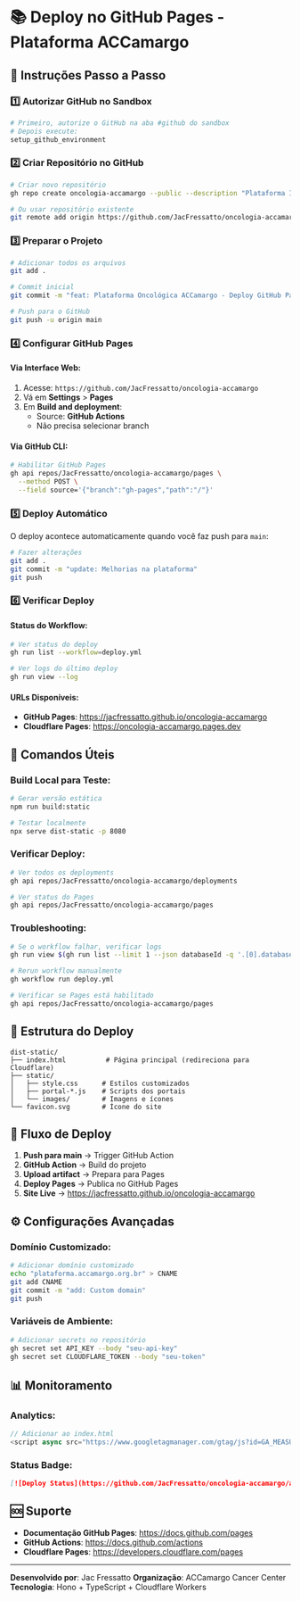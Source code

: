 # 📚 Deploy no GitHub Pages - Plataforma ACCamargo

## 🚀 Instruções Passo a Passo

### 1️⃣ **Autorizar GitHub no Sandbox**
```bash
# Primeiro, autorize o GitHub na aba #github do sandbox
# Depois execute:
setup_github_environment
```

### 2️⃣ **Criar Repositório no GitHub**
```bash
# Criar novo repositório
gh repo create oncologia-accamargo --public --description "Plataforma Integrada da Jornada Oncológica com IA"

# Ou usar repositório existente
git remote add origin https://github.com/JacFressatto/oncologia-accamargo.git
```

### 3️⃣ **Preparar o Projeto**
```bash
# Adicionar todos os arquivos
git add .

# Commit inicial
git commit -m "feat: Plataforma Oncológica ACCamargo - Deploy GitHub Pages"

# Push para o GitHub
git push -u origin main
```

### 4️⃣ **Configurar GitHub Pages**

#### Via Interface Web:
1. Acesse: `https://github.com/JacFressatto/oncologia-accamargo`
2. Vá em **Settings** > **Pages**
3. Em **Build and deployment**:
   - Source: **GitHub Actions**
   - Não precisa selecionar branch

#### Via GitHub CLI:
```bash
# Habilitar GitHub Pages
gh api repos/JacFressatto/oncologia-accamargo/pages \
  --method POST \
  --field source='{"branch":"gh-pages","path":"/"}'
```

### 5️⃣ **Deploy Automático**

O deploy acontece automaticamente quando você faz push para `main`:

```bash
# Fazer alterações
git add .
git commit -m "update: Melhorias na plataforma"
git push
```

### 6️⃣ **Verificar Deploy**

#### Status do Workflow:
```bash
# Ver status do deploy
gh run list --workflow=deploy.yml

# Ver logs do último deploy
gh run view --log
```

#### URLs Disponíveis:
- **GitHub Pages**: https://jacfressatto.github.io/oncologia-accamargo
- **Cloudflare Pages**: https://oncologia-accamargo.pages.dev

## 🔧 **Comandos Úteis**

### Build Local para Teste:
```bash
# Gerar versão estática
npm run build:static

# Testar localmente
npx serve dist-static -p 8080
```

### Verificar Deploy:
```bash
# Ver todos os deployments
gh api repos/JacFressatto/oncologia-accamargo/deployments

# Ver status do Pages
gh api repos/JacFressatto/oncologia-accamargo/pages
```

### Troubleshooting:
```bash
# Se o workflow falhar, verificar logs
gh run view $(gh run list --limit 1 --json databaseId -q '.[0].databaseId') --log

# Rerun workflow manualmente
gh workflow run deploy.yml

# Verificar se Pages está habilitado
gh api repos/JacFressatto/oncologia-accamargo/pages
```

## 📂 **Estrutura do Deploy**

```
dist-static/
├── index.html          # Página principal (redireciona para Cloudflare)
├── static/
│   ├── style.css      # Estilos customizados
│   ├── portal-*.js    # Scripts dos portais
│   └── images/        # Imagens e ícones
└── favicon.svg        # Ícone do site
```

## 🔄 **Fluxo de Deploy**

1. **Push para main** → Trigger GitHub Action
2. **GitHub Action** → Build do projeto
3. **Upload artifact** → Prepara para Pages
4. **Deploy Pages** → Publica no GitHub Pages
5. **Site Live** → https://jacfressatto.github.io/oncologia-accamargo

## ⚙️ **Configurações Avançadas**

### Domínio Customizado:
```bash
# Adicionar domínio customizado
echo "plataforma.accamargo.org.br" > CNAME
git add CNAME
git commit -m "add: Custom domain"
git push
```

### Variáveis de Ambiente:
```bash
# Adicionar secrets no repositório
gh secret set API_KEY --body "seu-api-key"
gh secret set CLOUDFLARE_TOKEN --body "seu-token"
```

## 📊 **Monitoramento**

### Analytics:
```javascript
// Adicionar ao index.html
<script async src="https://www.googletagmanager.com/gtag/js?id=GA_MEASUREMENT_ID"></script>
```

### Status Badge:
```markdown
[![Deploy Status](https://github.com/JacFressatto/oncologia-accamargo/actions/workflows/deploy.yml/badge.svg)](https://github.com/JacFressatto/oncologia-accamargo/actions)
```

## 🆘 **Suporte**

- **Documentação GitHub Pages**: https://docs.github.com/pages
- **GitHub Actions**: https://docs.github.com/actions
- **Cloudflare Pages**: https://developers.cloudflare.com/pages

---

**Desenvolvido por**: Jac Fressatto
**Organização**: ACCamargo Cancer Center
**Tecnologia**: Hono + TypeScript + Cloudflare Workers